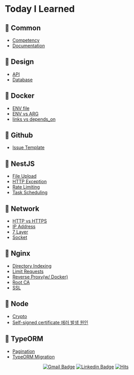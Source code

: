 # Today I Learned

## 📖 Common

- [Competency](/%08Common/competency.md)
- [Documentation](/%08Common/documentation.md)

## 📖 Design

- [API](/Design/api.md)
- [Database](/Design/database.md)

## 📖 Docker

- [ENV file](/Docker/env-file.md)
- [ENV vs ARG](/Docker/env-vs-arg.md)
- [links vs depends_on](/Docker/links-vs-depends-on.md)

## 📖 Github

- [Issue Template](/Github/issue-template.md)

## 📖 NestJS

- [File Upload](/NestJS/file-upload.md)
- [HTTP Exception](/NestJS/http-exception.md)
- [Rate Limiting](/NestJS/rate-limiting.md)
- [Task Scheduling](/NestJS/task-scheduling.md)

## 📖 Network

- [HTTP vs HTTPS](/Network/http-vs-https.md)
- [IP Address](/Network/ip-address.md)
- [7 Layer](/Network/7-layer.md)
- [Socket](/Network/socket.md)

## 📖 Nginx

- [Directory Indexing](/Nginx/directory-indexing.md)
- [Limit Requests](/Nginx/limit-req.md)
- [Reverse Proxy(w/ Docker)](/Nginx/nginx-with-docker.md)
- [Root CA](/Nginx/root-ca.md)
- [SSL](/Nginx/ssl.md)

## 📖 Node

- [Crypto](/Node/crypto.md)
- [Self-signed certificate 에러 발생 원인](/Node/self-signed-certificate-exception.md)

## 📖 TypeORM

- [Pagination](/TypeORM/pagination.md)
- [TypeORM Migration](/TypeORM/typeorm-migration.md)

<div align="center">

[![Gmail Badge](https://img.shields.io/badge/Gmail-d14836?style=flat-square&logo=Gmail&logoColor=white&link=mailto:snugyun01@gmail.com)](mailto:tldn48@gmail.com) [![Linkedin Badge](https://img.shields.io/badge/-LinkedIn-blue?style=flat-square&logo=Linkedin&logoColor=white&link=https://www.linkedin.com/in/seong-yun-byeon-8183a8113/)](https://www.linkedin.com/in/siwoo-hwang-3a2a74230/) [![Hits](https://hits.seeyoufarm.com/api/count/incr/badge.svg?url=https%3A%2F%2Fgithub.com%2Fsiwoo-h%2FTIL&count_bg=%2379C83D&title_bg=%23555555&icon=ghostery.svg&icon_color=%23E7E7E7&title=hits&edge_flat=false)](https://hits.seeyoufarm.com)

</div>
